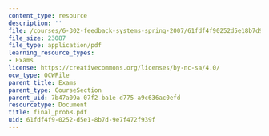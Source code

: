 ```yaml
---
content_type: resource
description: ''
file: /courses/6-302-feedback-systems-spring-2007/61fdf4f90252d5e18b7d9e7f472f939f_final_prob8.pdf
file_size: 23087
file_type: application/pdf
learning_resource_types:
- Exams
license: https://creativecommons.org/licenses/by-nc-sa/4.0/
ocw_type: OCWFile
parent_title: Exams
parent_type: CourseSection
parent_uid: 7b47a09a-07f2-ba1e-d775-a9c636ac0efd
resourcetype: Document
title: final_prob8.pdf
uid: 61fdf4f9-0252-d5e1-8b7d-9e7f472f939f
---
```

